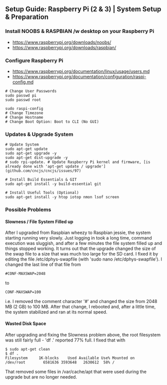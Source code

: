 ## Setup Guide: Raspberry Pi (2 & 3) | System Setup & Preparation
### Install NOOBS & RASPBIAN /w desktop on your Raspberry Pi
 - https://www.raspberrypi.org/downloads/noobs/
 - https://www.raspberrypi.org/downloads/raspbian/

### Configure Raspberry Pi
 - https://www.raspberrypi.org/documentation/linux/usage/users.md
 - https://www.raspberrypi.org/documentation/configuration/raspi-config.md

```
# Change User Passwords
sudo passwd pi
sudo passwd root

sudo raspi-config
# Change Timezone
# Change Hostname
# Change Boot Option: Boot to CLI (No GUI)
```

### Updates & Upgrade System
```
# Update System
sudo apt-get update
sudo apt-get upgrade -y
sudo apt-get dist-upgrade -y
# sudo rpi-update. # Update Raspberry Pi kernel and firmware, [is already done with 'apt-get update / upgrade'](github.com/cncjs/cncjs/issues/97)

# Install Build Essentials & GIT
sudo apt-get install -y build-essential git

# Install Useful Tools (Optional)
sudo apt-get install -y htop iotop nmon lsof screen
```

### Possible Problems
#### Slowness / File System Filled up
After I upgraded from Raspbian wheezy to Raspbian jessie, the system starting running very slowly.  Just logging in took a long time, command execution was sluggish, and after a few minutes the file system filled up and things stopped working.  It turns out that the upgrade changed the size of the swap file to a size that was much too large for the SD card.  I fixed it by editing the file /etc/dphys-swapfile (with 'sudo nano /etc/dphys-swapfile').  I changed the last line of that file from
```
#CONF-MAXSWAP=2048
```
to
```
CONF-MAXSWAP=100
```
i.e. I removed the comment character '#' and changed the size from 2048 MB (2 GB) to 100 MB.
After that change, I rebooted and, after a little time, the system stabilized and ran at its normal speed.

#### Wasted Disk Space
After upgrading and fixing the Slowness problem above, the root filesystem was still fairly full - 'df .' reported 77% full.  I fixed that with
```
$ sudo apt-get clean
$ df .
Filesystem     1K-blocks    Used Available Use% Mounted on
/dev/root        6581636 3593648   2630612  58% /
```
That removed some files in /var/cache/apt that were used during the upgrade but are no longer needed.